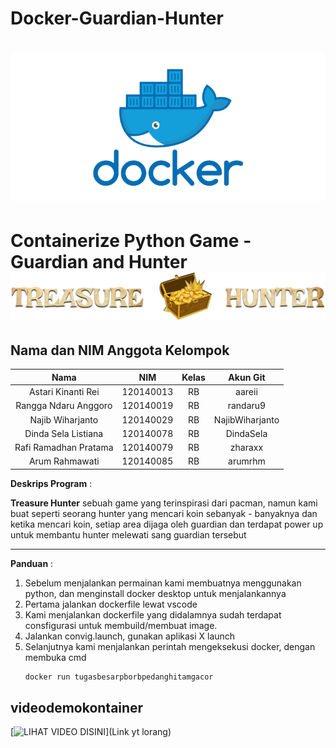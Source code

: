 # Docker-Guardian-Hunter
![Img 1](docker.png)
========================================
Containerize Python Game - Guardian and Hunter
![Img 1](Judul.png)
========================================

## Nama dan NIM Anggota Kelompok
| Nama | NIM | Kelas | Akun Git |
| :---: | :---: | :---: | :---: |
| Astari Kinanti Rei          | 120140013 | RB | aareii          |
| Rangga Ndaru Anggoro        | 120140019 | RB | randaru9        |
| Najib Wiharjanto            | 120140029 | RB | NajibWiharjanto |
| Dinda Sela Listiana         | 120140078 | RB | DindaSela       |
| Rafi Ramadhan Pratama       | 120140079 | RB | zharaxx         |
| Arum Rahmawati              | 120140085 | RB | arumrhm         |

**Deskrips Program** :

**Treasure Hunter** sebuah game yang terinspirasi dari pacman, namun kami buat seperti seorang hunter yang mencari koin sebanyak - banyaknya dan ketika mencari koin, setiap area dijaga oleh guardian dan terdapat power up untuk membantu hunter melewati sang guardian tersebut

***

**Panduan** :

1. Sebelum menjalankan permainan kami membuatnya menggunakan python, dan menginstall docker desktop untuk menjalankannya
2. Pertama jalankan dockerfile lewat vscode
3. Kami menjalankan dockerfile yang didalamnya sudah terdapat consfigurasi untuk membuild/membuat image.
5. Jalankan convig.launch, gunakan aplikasi X launch
4. Selanjutnya kami menjalankan perintah mengeksekusi docker, dengan membuka cmd
    ``` bash
    docker run tugasbesarpborbpedanghitamgacor
    ```
## videodemokontainer

[![LIHAT VIDEO DISINI](https://user-images.githubusercontent.com/94521429/170832332-e6a37f02-b9ff-408a-bad5-58c0600487b4.png)](Link yt lorang)
